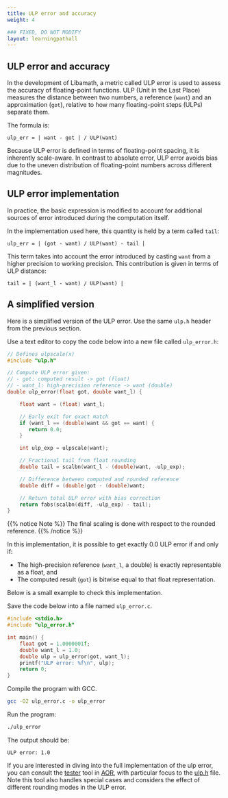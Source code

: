 ```yaml
---
title: ULP error and accuracy
weight: 4

### FIXED, DO NOT MODIFY
layout: learningpathall
---
```


## ULP error and accuracy

In the development of Libamath, a metric called ULP error is used to assess the accuracy of floating-point functions. ULP  (Unit in the Last Place) measures the distance between two numbers, a reference (`want`) and an approximation (`got`), relative to how many floating-point steps (ULPs) separate them.

The formula is:

```
ulp_err = | want - got | / ULP(want)
```

Because ULP error is defined in terms of floating-point spacing, it is inherently scale-aware. In contrast to absolute error, ULP error avoids bias due to the uneven distribution of floating-point numbers across different magnitudes.


## ULP error implementation

In practice, the basic expression is modified to account for additional sources of error introduced during the computation itself.

In the implementation used here, this quantity is held by a term called `tail`:

```
ulp_err = | (got - want) / ULP(want) - tail |
```

This term takes into account the error introduced by casting `want` from a higher precision to working precision. This contribution is given in terms of ULP distance:

```
tail = | (want_l - want) / ULP(want) |
```

## A simplified version

Here is a simplified version of the ULP error. Use the same `ulp.h` header from the previous section.

Use a text editor to copy the code below into a new file called `ulp_error.h`:

```C
// Defines ulpscale(x)
#include "ulp.h"

// Compute ULP error given:
// - got: computed result -> got (float)
// - want_l: high-precision reference -> want (double)
double ulp_error(float got, double want_l) {

    float want = (float) want_l;

    // Early exit for exact match
    if (want_l == (double)want && got == want) {
       return 0.0;
    }

    int ulp_exp = ulpscale(want);

    // Fractional tail from float rounding
    double tail = scalbn(want_l - (double)want, -ulp_exp);

    // Difference between computed and rounded reference
    double diff = (double)got - (double)want;

    // Return total ULP error with bias correction
    return fabs(scalbn(diff, -ulp_exp) - tail);
}
```
{{% notice Note %}}
The final scaling is done with respect to the rounded reference.
{{% /notice %}}

In this implementation, it is possible to get exactly 0.0 ULP error if and only if:

* The high-precision reference (`want_l`, a double) is exactly representable as a float, and
* The computed result (`got`) is bitwise equal to that float representation.

Below is a small example to check this implementation.

Save the code below into a file named `ulp_error.c`.

```C
#include <stdio.h>
#include "ulp_error.h"

int main() {
    float got = 1.0000001f;
    double want_l = 1.0;
    double ulp = ulp_error(got, want_l);
    printf("ULP error: %f\n", ulp);
    return 0;
}
```

Compile the program with GCC.

```bash
gcc -O2 ulp_error.c -o ulp_error
```

Run the program:

```bash
./ulp_error
```

The output should be:

```
ULP error: 1.0
```

If you are interested in diving into the full implementation of the ulp error, you can consult the [tester](https://github.com/ARM-software/optimized-routines/tree/master/math/test) tool in [AOR](https://github.com/ARM-software/optimized-routines/tree/master), with particular focus to the [ulp.h](https://github.com/ARM-software/optimized-routines/blob/master/math/test/ulp.h) file. Note this tool also handles special cases and considers the effect of different rounding modes in the ULP error.